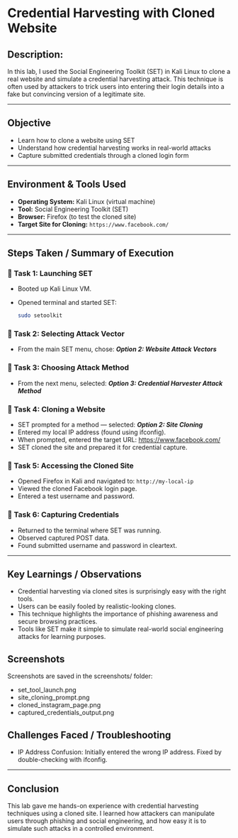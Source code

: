 # Credential Harvesting with Cloned Website

## Description:

In this lab, I used the Social Engineering Toolkit (SET) in Kali Linux to clone a real website and simulate a credential harvesting attack. This technique is often used by attackers to trick users into entering their login details into a fake but convincing version of a legitimate site.

---

## Objective

- Learn how to clone a website using SET
- Understand how credential harvesting works in real-world attacks
- Capture submitted credentials through a cloned login form

---

## Environment & Tools Used

- **Operating System:** Kali Linux (virtual machine)
- **Tool:** Social Engineering Toolkit (SET)
- **Browser:** Firefox (to test the cloned site)
- **Target Site for Cloning:** `https://www.facebook.com/`

---

## Steps Taken / Summary of Execution

### 🔹 Task 1: Launching SET

- Booted up Kali Linux VM.
- Opened terminal and started SET:
    
    ```bash
    sudo setoolkit
    
    ```
    

### 🔹 Task 2: Selecting Attack Vector

- From the main SET menu, chose: ***Option 2: Website Attack Vectors***

### 🔹 Task 3: Choosing Attack Method

- From the next menu, selected: ***Option 3: Credential Harvester Attack Method***

### 🔹 Task 4: Cloning a Website

- SET prompted for a method — selected: ***Option 2: Site Cloning***
- Entered my local IP address (found using ifconfig).
- When prompted, entered the target URL: https://www.facebook.com/
- SET cloned the site and prepared it for credential capture.

### 🔹 Task 5: Accessing the Cloned Site

- Opened Firefox in Kali and navigated to: `http://my-local-ip`
- Viewed the cloned Facebook login page.
- Entered a test username and password.

### 🔹 Task 6: Capturing Credentials

- Returned to the terminal where SET was running.
- Observed captured POST data.
- Found submitted username and password in cleartext.

---

## Key Learnings / Observations

- Credential harvesting via cloned sites is surprisingly easy with the right tools.
- Users can be easily fooled by realistic-looking clones.
- This technique highlights the importance of phishing awareness and secure browsing practices.
- Tools like SET make it simple to simulate real-world social engineering attacks for learning purposes.

## Screenshots

Screenshots are saved in the screenshots/ folder:

- set_tool_launch.png
- site_cloning_prompt.png
- cloned_instagram_page.png
- captured_credentials_output.png

## Challenges Faced / Troubleshooting

- IP Address Confusion: Initially entered the wrong IP address. Fixed by double-checking with ifconfig.

---

## Conclusion

This lab gave me hands-on experience with credential harvesting techniques using a cloned site. I learned how attackers can manipulate users through phishing and social engineering, and how easy it is to simulate such attacks in a controlled environment.

